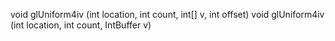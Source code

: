 void glUniform4iv (int location, int count, int[] v, int offset)
void glUniform4iv (int location, int count, IntBuffer v)
